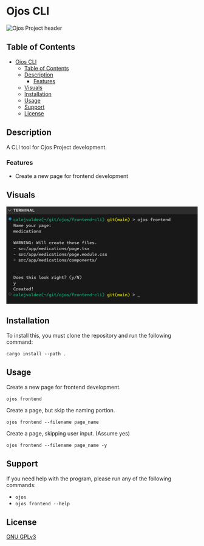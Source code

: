 # Ojos CLI

![Ojos Project header](https://ojosproject.org/images/header.png)

## Table of Contents

- [Ojos CLI](#ojos-cli)
  - [Table of Contents](#table-of-contents)
  - [Description](#description)
    - [Features](#features)
  - [Visuals](#visuals)
  - [Installation](#installation)
  - [Usage](#usage)
  - [Support](#support)
  - [License](#license)

## Description

A CLI tool for Ojos Project development.

### Features

- Create a new page for frontend development

## Visuals

![Using the Ojos CLI visual](.github/assets/visual.png)

## Installation

To install this, you must clone the repository and run the following command:

```shell
cargo install --path .
```

## Usage

Create a new page for frontend development.

```shell
ojos frontend
```

Create a page, but skip the naming portion.

```shell
ojos frontend --filename page_name
```

Create a page, skipping user input. (Assume yes)

```shell
ojos frontend --filename page_name -y
```

## Support

If you need help with the program, please run any of the following commands:

- `ojos`
- `ojos frontend --help`

## License

[GNU GPLv3](https://choosealicense.com/licenses/gpl-3.0/)
